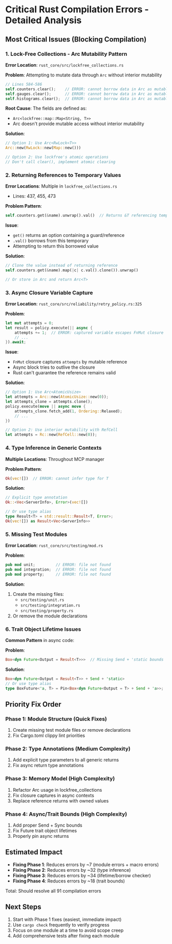 # Critical Rust Compilation Errors - Detailed Analysis

## Most Critical Issues (Blocking Compilation)

### 1. **Lock-Free Collections - Arc Mutability Pattern**

**Error Location**: `rust_core/src/lockfree_collections.rs`

**Problem**: Attempting to mutate data through `Arc` without interior mutability
```rust
// Lines 584-586
self.counters.clear();    // ERROR: cannot borrow data in Arc as mutable
self.gauges.clear();      // ERROR: cannot borrow data in Arc as mutable  
self.histograms.clear();  // ERROR: cannot borrow data in Arc as mutable
```

**Root Cause**: The fields are defined as:
- `Arc<lockfree::map::Map<String, T>>` 
- Arc doesn't provide mutable access without interior mutability

**Solution**:
```rust
// Option 1: Use Arc<RwLock<T>>
Arc::new(RwLock::new(Map::new()))

// Option 2: Use lockfree's atomic operations
// Don't call clear(), implement atomic clearing
```

### 2. **Returning References to Temporary Values**

**Error Locations**: Multiple in `lockfree_collections.rs`
- Lines: 437, 455, 473

**Problem Pattern**:
```rust
self.counters.get(&name).unwrap().val()  // Returns &T referencing temporary
```

**Issue**: 
- `get()` returns an option containing a guard/reference
- `.val()` borrows from this temporary
- Attempting to return this borrowed value

**Solution**:
```rust
// Clone the value instead of returning reference
self.counters.get(&name).map(|c| c.val().clone()).unwrap()

// Or store in Arc and return Arc<T>
```

### 3. **Async Closure Variable Capture**

**Error Location**: `rust_core/src/reliability/retry_policy.rs:325`

**Problem**:
```rust
let mut attempts = 0;
let result = policy.execute(|| async {
    attempts += 1;  // ERROR: captured variable escapes FnMut closure
    // ...
}).await;
```

**Issue**: 
- `FnMut` closure captures `attempts` by mutable reference
- Async block tries to outlive the closure
- Rust can't guarantee the reference remains valid

**Solution**:
```rust
// Option 1: Use Arc<AtomicUsize>
let attempts = Arc::new(AtomicUsize::new(0));
let attempts_clone = attempts.clone();
policy.execute(move || async move {
    attempts_clone.fetch_add(1, Ordering::Relaxed);
    // ...
})

// Option 2: Use interior mutability with RefCell
let attempts = Rc::new(RefCell::new(0));
```

### 4. **Type Inference in Generic Contexts**

**Multiple Locations**: Throughout MCP manager

**Problem Pattern**:
```rust
Ok(vec![])  // ERROR: cannot infer type for T
```

**Solution**:
```rust
// Explicit type annotation
Ok::<Vec<ServerInfo>, Error>(vec![])

// Or use type alias
type Result<T> = std::result::Result<T, Error>;
Ok(vec![]) as Result<Vec<ServerInfo>>
```

### 5. **Missing Test Modules**

**Error Location**: `rust_core/src/testing/mod.rs`

**Problem**:
```rust
pub mod unit;         // ERROR: file not found
pub mod integration;  // ERROR: file not found  
pub mod property;     // ERROR: file not found
```

**Solution**:
1. Create the missing files:
   - `src/testing/unit.rs`
   - `src/testing/integration.rs`
   - `src/testing/property.rs`
2. Or remove the module declarations

### 6. **Trait Object Lifetime Issues**

**Common Pattern** in async code:

**Problem**:
```rust
Box<dyn Future<Output = Result<T>>>  // Missing Send + 'static bounds
```

**Solution**:
```rust
Box<dyn Future<Output = Result<T>> + Send + 'static>
// Or use type alias
type BoxFuture<'a, T> = Pin<Box<dyn Future<Output = T> + Send + 'a>>;
```

## Priority Fix Order

### Phase 1: Module Structure (Quick Fixes)
1. Create missing test module files or remove declarations
2. Fix Cargo.toml clippy lint priorities

### Phase 2: Type Annotations (Medium Complexity)
1. Add explicit type parameters to all generic returns
2. Fix async return type annotations

### Phase 3: Memory Model (High Complexity)
1. Refactor Arc usage in lockfree_collections
2. Fix closure captures in async contexts
3. Replace reference returns with owned values

### Phase 4: Async/Trait Bounds (High Complexity)
1. Add proper Send + Sync bounds
2. Fix Future trait object lifetimes
3. Properly pin async returns

## Estimated Impact

- **Fixing Phase 1**: Reduces errors by ~7 (module errors + macro errors)
- **Fixing Phase 2**: Reduces errors by ~32 (type inference)
- **Fixing Phase 3**: Reduces errors by ~34 (lifetime/borrow checker)
- **Fixing Phase 4**: Reduces errors by ~18 (trait bounds)

Total: Should resolve all 91 compilation errors

## Next Steps

1. Start with Phase 1 fixes (easiest, immediate impact)
2. Use `cargo check` frequently to verify progress
3. Focus on one module at a time to avoid scope creep
4. Add comprehensive tests after fixing each module